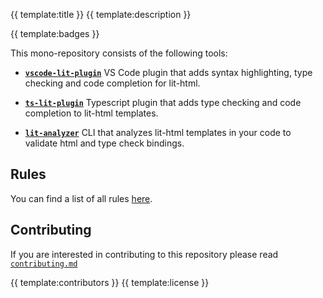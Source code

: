 {{ template:title }}
{{ template:description }}

{{ template:badges }}

This mono-repository consists of the following tools:

- [**`vscode-lit-plugin`**](/packages/vscode-lit-plugin) VS Code plugin that adds syntax highlighting, type checking and code completion for lit-html.

- [**`ts-lit-plugin`**](/packages/ts-lit-plugin) Typescript plugin that adds type checking and code completion to lit-html templates.

- [**`lit-analyzer`**](/packages/lit-analyzer) CLI that analyzes lit-html templates in your code to validate html and type check bindings.

## Rules

You can find a list of all rules [here](https://github.com/runem/lit-analyzer/blob/master/docs/readme/rules.md).

## Contributing

If you are interested in contributing to this repository please read [`contributing.md`](/CONTRIBUTING.md)

{{ template:contributors }}
{{ template:license }}
